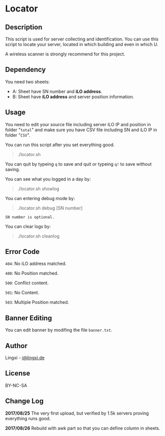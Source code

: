 # Locator

## Description

This script is used for server collecting and identification. You can use this script to locate your server, located in which building and even in which U.

A wireless scanner is strongly recommend for this project.

## Dependency

You need two sheets:

- A: Sheet have SN number and **iLO address**.
- B: Sheet have **iLO address** and server position information.

## Usage

You need to edit your source file including server iLO IP and position in folder "`total`" and make sure you have  CSV file including SN and iLO IP in folder "`CSV`".

You can run this script after you set everything good.

> ./locator.sh

You can quit by typeing `q` to save and quit or typeing `q!` to save without saving.

You can see what you logged in a day by:

> ./locator.sh showlog

You can entering debug mode by:

> ./locator.sh debug [SN number]

`SN number is optional.`

You can clear logs by:

> ./locator.sh cleanlog

## Error Code

`404`: No iLO address matched.

`400`: No Position matched.

`500`: Conflict content.

`501`: No Content.

`503`: Multiple Position matched.

## Banner Editing

You can edit banner by modifing the file `banner.txt`.

## Author
Lingxi - i@lingxi.de

## License
BY-NC-SA

## Change Log
**2017/08/25**   The very first upload, but verified by 1.5k servers proving everything runs good.

**2017/08/26**   Rebuild with awk part so that you can define column in sheets.
